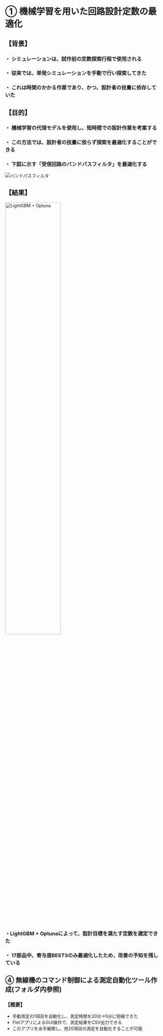 # ① 機械学習を用いた回路設計定数の最適化 

## 【背景】

### ・ シミュレーションは、試作前の定数探索行程で使用される
### ・ 従来では、単発シミュレーションを手動で行い探索してきた
### ・ これは時間のかかる作業であり、かつ、設計者の技量に依存していた

## 【目的】

### ・ 機械学習の代理モデルを使用し、短時間での設計作業を考案する
### ・ この方法では、設計者の技量に依らず探索を最適化することができる
### ・ 下図に示す「受信回路のバンドパスフィルタ」を最適化する

<img src="https://github.com/yosuke999/product/blob/images/BPF2.png" alt="バンドパスフィルタ" title="バンドパスフィルタ">

## 【結果】

<img src="https://github.com/yosuke999/product/blob/images/%E8%A8%AD%E8%A8%88%E3%83%91%E3%83%A9%E3%83%A1%E3%83%BC%E3%82%BF2.png" style="width: 60%; height: auto" alt="LightGBM + Optuna" title="LightGBM + Optuna">

### ・LightGBM + Optunaによって、設計目標を満たす定数を選定できた
### ・ 17部品中、寄与度BEST3のみ最適化したため、改善の予知を残している

## ④ 無線機のコマンド制御による測定自動化ツール作成(フォルダ内参照)

### 【概要】

- 手動測定の1項目を自動化し、測定時間を20分→5分に短縮できた
- FletアプリによるGUI操作で、測定結果をCSV出力できる
- このアプリを水平展開し、他20項目の測定を自動化することが可能
